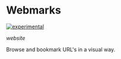 Webmarks
=============
[![experimental](http://badges.github.io/stability-badges/dist/experimental.svg)](http://github.com/badges/stability-badges) <br>
<!--[![unstable](http://badges.github.io/stability-badges/dist/unstable.svg)](http://github.com/badges/stability-badges) <br>-->
<!--[![stable](http://badges.github.io/stability-badges/dist/stable.svg)](http://github.com/badges/stability-badges) <br>-->
*website* <br>

Browse and bookmark URL's in a visual way. <br>